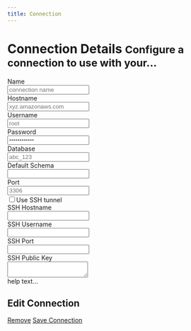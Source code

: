 ```yaml
---
title: Connection
---
```


<div class="app-body">
	<div class="section-label">
		<h1>
			Connection Details
			<small>Configure a connection to use with your...</small>
		</h1>
	</div>
	<div class="flex app-flex">
		<div class="section flex-item flex-3">
			<div class="section-body section-body-large">
				<div class="form-grid">
					<div class="form-row"><div class="form-label"><label>Name</label></div><div class="form-response"><input type="text" class="form-control" placeholder="connection name"></div></div>
					<div class="form-row"><div class="form-label"><label>Hostname</label></div><div class="form-response"><input type="text" class="form-control" placeholder="xyz.amazonaws.com"></div></div>
					<div class="form-row"><div class="form-label"><label>Username</label></div><div class="form-response"><input type="text" class="form-control" placeholder="root"></div></div>
					<div class="form-row"><div class="form-label"><label>Password</label></div><div class="form-response"><input type="text" class="form-control" placeholder="••••••••••••"></div></div>
					<div class="form-row"><div class="form-label"><label>Database</label></div><div class="form-response"><input type="text" class="form-control" placeholder="abc_123"></div></div>
					<div class="form-row"><div class="form-label"><label>Default Schema</label></div><div class="form-response"><input type="text" class="form-control" placeholder=""></div></div>
					<div class="form-row"><div class="form-label"><label>Port</label></div><div class="form-response"><input type="text" class="form-control" placeholder="3306"></div></div>
					<div class="form-row"><div class="form-label"></div><div class="form-response"><label class="option"><input type="checkbox" /><i class="option-icon"></i>Use SSH tunnel</label></div></div>
					<div class="form-row"><div class="form-label"><label>SSH Hostname</label></div><div class="form-response"><input type="text" class="form-control" placeholder=""></div></div>
					<div class="form-row"><div class="form-label"><label>SSH Username</label></div><div class="form-response"><input type="text" class="form-control" placeholder=""></div></div>
					<div class="form-row"><div class="form-label"><label>SSH Port</label></div><div class="form-response"><input type="text" class="form-control" placeholder=""></div></div>
					<div class="form-row"><div class="form-label"><label>SSH Public Key</label></div><div class="form-response"><textarea class="form-control"></textarea></div></div>
				</div>
			</div>
		</div>
		<div class="section section-seamless flex-item flex-2">
			<div class="section-body section-body-large">
				help text...
			</div>
		</div>
	</div>
</div>

<div class="app-header">
	<div class="header">
		<div class="header-title">
			<h2>Edit Connection</h2>
		</div>
		<div class="header-actions">
			<a href="#" class="btn btn-default">Remove</a>
			<a href="#" class="btn btn-success">Save Connection</a>
		</div>
	</div>
</div>
